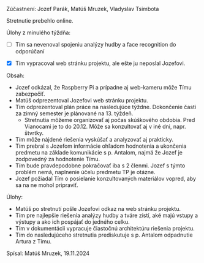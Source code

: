Zúčastnení:
Jozef Parák, Matúš Mruzek, Vladyslav Tsimbota

Stretnutie prebehlo online.


Úlohy z minulého týždňa:
- [ ] Tím sa nevenoval spojeniu analýzy hudby a face recognition do odporúčaní
- [x] Tím vypracoval web stránku projektu, ale ešte ju neposlal Jozefovi.


Obsah:
- Jozef odkázal, že Raspberry Pi a prípadne aj web-kameru môže Tímu zabezpečiť.
- Matúš odprezentoval Jozefovi web stránku projektu.
- Tím odprezentoval plán práce na nasledujúce týždne. Dokončenie časti za zimný semester je plánované na 13. týždeň.
  - Stretnutia môžeme organizovať aj počas skúškového obdobia. Pred Vianocami je to do 20.12. Môže sa konzultovať aj v iné dni, napr. štvrtky.
- Tím môže nájdené riešenia vyskúšať a analyzovať aj prakticky.
- Tím prebral s Jozefom informácie ohľadom hodnotenia a ukončenia predmetu na základe komunikácie s p. Antalom, najmä že Jozef je zodpovedný za hodnotenie Tímu.
- Tím bude pravdepodobne pokračovať iba s 2 členmi. Jozef s týmto problém nemá, naplnenie účelu predmetu TP je otázne.
- Jozef požiadal Tím o posielanie konzultovaných materiálov vopred, aby sa na ne mohol pripraviť.


Úlohy:
- Matúš po stretnutí pošle Jozefovi odkaz na web stránku projektu.
- Tím pre najlepšie riešenia analýzy hudby a tváre zistí, aké majú vstupy a výstupy a ako ich pospájať do jedného celku.
- Tím v dokumentácii vypracuje čiastočnú architektúru riešenia projektu.
- Tím do nasledujúceho stretnutia prediskutuje s p. Antalom odpadnutie Artura z Tímu.


Spísal: Matúš Mruzek, 19.11.2024
